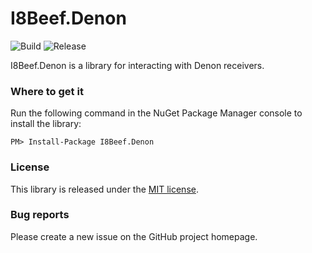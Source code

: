 # I8Beef.Denon

![Build](https://github.com/i8beef/Denon/actions/workflows/build.yml/badge.svg?branch=master)
![Release](https://github.com/i8beef/Denon/actions/workflows/release.yml/badge.svg)

I8Beef.Denon is a library for interacting with Denon receivers.

### Where to get it

Run the following command in the NuGet Package Manager console to install the library:

    PM> Install-Package I8Beef.Denon

### License

This library is released under the [MIT license](https://github.com/i8beef/Denon/blob/master/LICENSE).

### Bug reports

Please create a new issue on the GitHub project homepage.